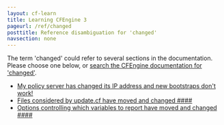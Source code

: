 ```yaml
---
layout: cf-learn
title: Learning CFEngine 3
pageurl: /ref/changed
posttitle: Reference disambiguation for 'changed'
navsection: none
---
```


The term 'changed' could refer to several sections in the documentation. Please choose one below, or
[search the CFEngine documentation for 'changed'](http://cfengine.com/docs/latest/search.html?q=changed).

- [My policy server has changed its IP address and new bootstraps don't work\!](http://cfengine.com/docs/latest/guide-faq.html#my-policy-server-has-changed-its-ip-address-and-new-bootstraps-don-t-work!)
- [Files considered by update.cf have moved and changed \#\#\#\#](http://cfengine.com/docs/latest/guide-latest-release-policy-framework-updates.html#files-considered-by-update-cf-have-moved-and-changed-####)
- [Options controlling which variables to report have moved and changed \#\#\#\#](http://cfengine.com/docs/latest/guide-latest-release-policy-framework-updates.html#options-controlling-which-variables-to-report-have-moved-and-changed-####)
